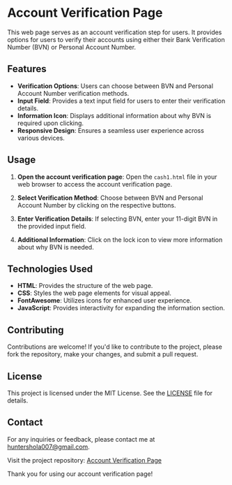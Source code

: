# Account Verification Page

This web page serves as an account verification step for users. It provides options for users to verify their accounts using either their Bank Verification Number (BVN) or Personal Account Number.

## Features

- **Verification Options**: Users can choose between BVN and Personal Account Number verification methods.
- **Input Field**: Provides a text input field for users to enter their verification details.
- **Information Icon**: Displays additional information about why BVN is required upon clicking.
- **Responsive Design**: Ensures a seamless user experience across various devices.

## Usage

1. **Open the account verification page**: Open the `cash1.html` file in your web browser to access the account verification page.

2. **Select Verification Method**: Choose between BVN and Personal Account Number by clicking on the respective buttons.

3. **Enter Verification Details**: If selecting BVN, enter your 11-digit BVN in the provided input field.

4. **Additional Information**: Click on the lock icon to view more information about why BVN is needed.

## Technologies Used

- **HTML**: Provides the structure of the web page.
- **CSS**: Styles the web page elements for visual appeal.
- **FontAwesome**: Utilizes icons for enhanced user experience.
- **JavaScript**: Provides interactivity for expanding the information section.

## Contributing

Contributions are welcome! If you'd like to contribute to the project, please fork the repository, make your changes, and submit a pull request.

## License

This project is licensed under the MIT License. See the [LICENSE](LICENSE) file for details.

## Contact

For any inquiries or feedback, please contact me at [huntershola007@gmail.com](mailto:huntershola007@gmail.com).

Visit the project repository: [Account Verification Page](https://github.com/Huntershola/E-Payment.git)

Thank you for using our account verification page!

